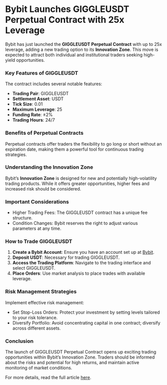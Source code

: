 # Bybit Launches GIGGLEUSDT Perpetual Contract with 25x Leverage

Bybit has just launched the **GIGGLEUSDT Perpetual Contract** with up to 25x leverage, adding a new trading option to its **Innovation Zone**. This move is expected to attract both individual and institutional traders seeking high-yield opportunities.

### Key Features of GIGGLEUSDT

The contract includes several notable features:
- **Trading Pair**: GIGGLEUSDT
- **Settlement Asset**: USDT
- **Tick Size**: 0.01
- **Maximum Leverage**: 25
- **Funding Rate**: ±2%
- **Trading Hours**: 24/7

### Benefits of Perpetual Contracts

Perpetual contracts offer traders the flexibility to go long or short without an expiration date, making them a powerful tool for continuous trading strategies.

### Understanding the Innovation Zone

Bybit’s **Innovation Zone** is designed for new and potentially high-volatility trading products. While it offers greater opportunities, higher fees and increased risk should be considered.

### Important Considerations

- Higher Trading Fees: The GIGGLEUSDT contract has a unique fee structure.
- Condition Changes: Bybit reserves the right to adjust various parameters at any time.

### How to Trade GIGGLEUSDT

1. **Create a Bybit Account**: Ensure you have an account set up at [Bybit](https://www.bybit.com).
2. **Deposit USDT**: Necessary for trading GIGGLEUSDT.
3. **Access the Trading Platform**: Navigate to the trading interface and select GIGGLEUSDT.
4. **Place Orders**: Use market analysis to place trades with available leverage.

### Risk Management Strategies

Implement effective risk management:
- Set Stop-Loss Orders: Protect your investment by setting levels tailored to your risk tolerance.
- Diversify Portfolio: Avoid concentrating capital in one contract; diversify across different assets.

### Conclusion

The launch of GIGGLEUSDT Perpetual Contract opens up exciting trading opportunities within Bybit’s Innovation Zone. Traders should be informed about the risks and potential for high returns, and maintain active monitoring of market conditions.

For more details, read the full article [here](https://chain-base.xyz/bybit-launches-giggleusdt-perpetual-contract-with-25x-leverage).